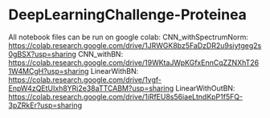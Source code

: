 # DeepLearningChallenge-Proteinea
All notebook files can be run on google colab:
CNN_withSpectrumNorm:
https://colab.research.google.com/drive/1JRWGK8bz5FaDzDR2u9siytgeg2s0gBSX?usp=sharing
CNN_withBN:
https://colab.research.google.com/drive/19WKtaJWpKGfxEnnCqZZNXhT261W4MCgH?usp=sharing
LinearWithBN:
https://colab.research.google.com/drive/1vgf-EnpW4zQEtUIxh8YRj2e38aTTCABM?usp=sharing
LinearWithOutBN:
https://colab.research.google.com/drive/1iRfEU8s56iaeLtndKpP1f5FQ-3pZRkEr?usp=sharing
